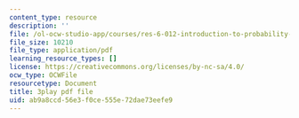 ```yaml
---
content_type: resource
description: ''
file: /ol-ocw-studio-app/courses/res-6-012-introduction-to-probability-spring-2018/ab9a8ccd56e3f0ce555e72dae73eefe9_UZOT_ddWpco.pdf
file_size: 10210
file_type: application/pdf
learning_resource_types: []
license: https://creativecommons.org/licenses/by-nc-sa/4.0/
ocw_type: OCWFile
resourcetype: Document
title: 3play pdf file
uid: ab9a8ccd-56e3-f0ce-555e-72dae73eefe9
---
```

